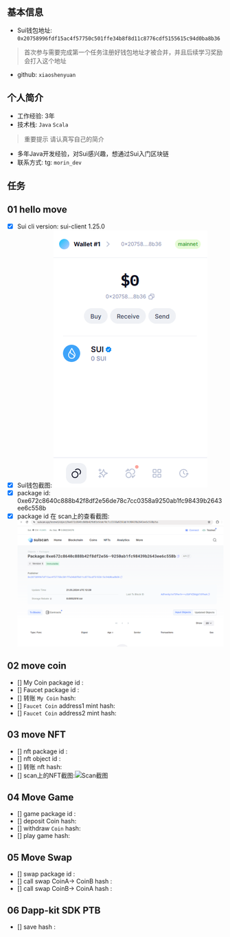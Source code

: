 ## 基本信息
- Sui钱包地址: `0x20758996fdf15ac4f57750c501ffe34b8f8d11c8776cdf5155615c94d0ba8b36`
> 首次参与需要完成第一个任务注册好钱包地址才被合并，并且后续学习奖励会打入这个地址
- github: `xiaoshenyuan`

## 个人简介
- 工作经验: 3年
- 技术栈: `Java` `Scala`
> 重要提示 请认真写自己的简介
- 多年Java开发经验，对Sui感兴趣，想通过Sui入门区块链
- 联系方式: tg: `morin_dev` 

## 任务

##   01 hello move  
- [x] Sui cli version: sui-client 1.25.0
- [x] Sui钱包截图: ![Sui钱包截图](./notes/20240521-0.png)
- [x] package id:  0xe672c8640c888b42f8df2e56de78c7cc0358a9250ab1fc98439b2643ee6c558b   
- [x] package id 在 scan上的查看截图:![Scan截图](./notes/20240521-1.png)

##   02 move coin
- [] My Coin package id : 
- [] Faucet package id : 
- [] 转账 `My Coin` hash:
- [] `Faucet Coin` address1 mint hash:
- [] `Faucet Coin` address2 mint hash:

##   03 move NFT
- [] nft package id :
- [] nft object id : 
- [] 转账 nft  hash:
- [] scan上的NFT截图:![Scan截图](./images/你的图片地址)

##   04 Move Game
- [] game package id :
- [] deposit Coin hash:
- [] withdraw `Coin` hash:
- [] play game hash:

##   05 Move Swap
- [] swap package id :
- [] call swap CoinA-> CoinB  hash :
- [] call swap CoinB-> CoinA  hash :

##   06 Dapp-kit SDK PTB
- [] save hash :
